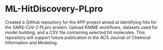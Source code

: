 # ML-HitDiscovery-PLpro
Created a GitHub repository for the APP project aimed at identifying hits for the SARS-CoV-2 PLpro protein. Upload KNIME workflows, datasets used for model building, and a CSV file containing selected hit molecules. This repository will support future publication in the ACS Journal of Chemical Information and Modeling.
